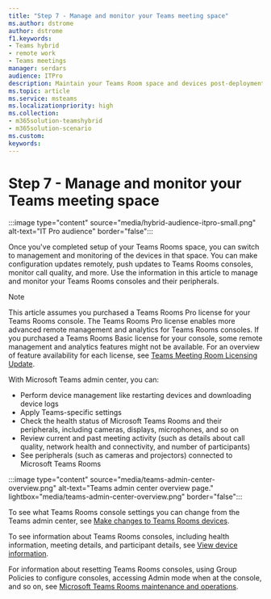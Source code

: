 ```yaml
---
title: "Step 7 - Manage and monitor your Teams meeting space"
ms.author: dstrome
author: dstrome
f1.keywords:
- Teams hybrid
- remote work
- Teams meetings
manager: serdars
audience: ITPro
description: Maintain your Teams Room space and devices post-deployment.
ms.topic: article
ms.service: msteams
ms.localizationpriority: high
ms.collection:
- m365solution-teamshybrid
- m365solution-scenario
ms.custom: 
keywords: 
---
```


# Step 7 - Manage and monitor your Teams meeting space

:::image type="content" source="media/hybrid-audience-itpro-small.png" alt-text="IT Pro audience" border="false":::

Once you've completed setup of your Teams Rooms space, you can switch to management and monitoring of the devices in that space. You can make configuration updates remotely, push updates to Teams Rooms consoles, monitor call quality, and more. Use the information in this article to manage and monitor your Teams Rooms consoles and their peripherals.

> [!NOTE]
> This article assumes you purchased a Teams Rooms Pro license for your Teams Rooms console. The Teams Rooms Pro license enables more advanced remote management and analytics for Teams Rooms consoles. If you purchased a Teams Rooms Basic license for your console, some remote management and analytics features might not be available. For an overview of feature availability for each license, see [Teams Meeting Room Licensing Update](rooms/rooms-licensing.md).

With Microsoft Teams admin center, you can:

- Perform device management like restarting devices and downloading device logs
- Apply Teams-specific settings
- Check the health status of Microsoft Teams Rooms and their peripherals, including cameras, displays, microphones, and so on
- Review current and past meeting activity (such as details about call quality, network health and connectivity, and number of participants)
- See peripherals (such as cameras and projectors) connected to Microsoft Teams Rooms

 :::image type="content" source="media/teams-admin-center-overview.png" alt-text="Teams admin center overview page." lightbox="media/teams-admin-center-overview.png" border="false":::

To see what Teams Rooms console settings you can change from the Teams admin center, see [Make changes to Teams Rooms devices](rooms/rooms-manage.md#make-changes-to-teams-rooms-devices).

To see information about Teams Rooms consoles, including health information, meeting details, and participant details, see [View device information](rooms/rooms-manage.md#view-device-information).

For information about resetting Teams Rooms consoles, using Group Policies to configure consoles, accessing Admin mode when at the console, and so on, see [Microsoft Teams Rooms maintenance and operations](rooms/rooms-operations.md).
